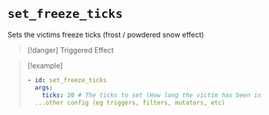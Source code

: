# `set_freeze_ticks`

Sets the victims freeze ticks (frost / powdered snow effect)

> [!danger] Triggered Effect

> [!example]
> ```yaml
> - id: set_freeze_ticks
>   args:
>     ticks: 20 # The ticks to set (How long the victim has been in snow)
>   ...other config (eg triggers, filters, mutators, etc)
> ```
